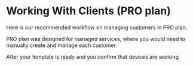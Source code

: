 # Working With Clients (PRO plan)

Here is our recommended workflow on managing customers in PRO plan.&#x20;

PRO plan was designed for managed services, where you would need to manually create and manage each customer.&#x20;

After your template is ready and you confirm that devices are working
